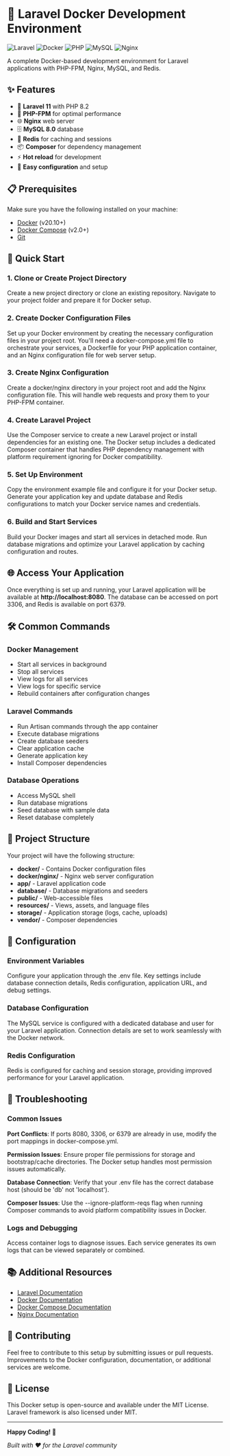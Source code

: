 # 🐳 Laravel Docker Development Environment

![Laravel](https://img.shields.io/badge/laravel-%23FF2D20.svg?style=for-the-badge&logo=laravel&logoColor=white)
![Docker](https://img.shields.io/badge/docker-%230db7ed.svg?style=for-the-badge&logo=docker&logoColor=white)
![PHP](https://img.shields.io/badge/php-%23777BB4.svg?style=for-the-badge&logo=php&logoColor=white)
![MySQL](https://img.shields.io/badge/mysql-%2300000f.svg?style=for-the-badge&logo=mysql&logoColor=white)
![Nginx](https://img.shields.io/badge/nginx-%23009639.svg?style=for-the-badge&logo=nginx&logoColor=white)

A complete Docker-based development environment for Laravel applications with PHP-FPM, Nginx, MySQL, and Redis.

## ✨ Features

- 🚀 **Laravel 11** with PHP 8.2
- 🐘 **PHP-FPM** for optimal performance
- 🌐 **Nginx** web server
- 🗄️ **MySQL 8.0** database
- 🔄 **Redis** for caching and sessions
- 📦 **Composer** for dependency management
- ⚡ **Hot reload** for development
- 🔧 **Easy configuration** and setup

## 📋 Prerequisites

Make sure you have the following installed on your machine:

- [Docker](https://www.docker.com/get-started) (v20.10+)
- [Docker Compose](https://docs.docker.com/compose/install/) (v2.0+)
- [Git](https://git-scm.com/)

## 🚀 Quick Start

### 1. Clone or Create Project Directory

Create a new project directory or clone an existing repository. Navigate to your project folder and prepare it for Docker setup.

### 2. Create Docker Configuration Files

Set up your Docker environment by creating the necessary configuration files in your project root. You'll need a docker-compose.yml file to orchestrate your services, a Dockerfile for your PHP application container, and an Nginx configuration file for web server setup.

### 3. Create Nginx Configuration

Create a docker/nginx directory in your project root and add the Nginx configuration file. This will handle web requests and proxy them to your PHP-FPM container.

### 4. Create Laravel Project

Use the Composer service to create a new Laravel project or install dependencies for an existing one. The Docker setup includes a dedicated Composer container that handles PHP dependency management with platform requirement ignoring for Docker compatibility.

### 5. Set Up Environment

Copy the environment example file and configure it for your Docker setup. Generate your application key and update database and Redis configurations to match your Docker service names and credentials.

### 6. Build and Start Services

Build your Docker images and start all services in detached mode. Run database migrations and optimize your Laravel application by caching configuration and routes.

## 🌐 Access Your Application

Once everything is set up and running, your Laravel application will be available at **http://localhost:8080**. The database can be accessed on port 3306, and Redis is available on port 6379.

## 🛠️ Common Commands

### Docker Management

- Start all services in background
- Stop all services
- View logs for all services
- View logs for specific service
- Rebuild containers after configuration changes

### Laravel Commands

- Run Artisan commands through the app container
- Execute database migrations
- Create database seeders
- Clear application cache
- Generate application key
- Install Composer dependencies

### Database Operations

- Access MySQL shell
- Run database migrations
- Seed database with sample data
- Reset database completely

## 📁 Project Structure

Your project will have the following structure:

- **docker/** - Contains Docker configuration files
- **docker/nginx/** - Nginx web server configuration
- **app/** - Laravel application code
- **database/** - Database migrations and seeders
- **public/** - Web-accessible files
- **resources/** - Views, assets, and language files
- **storage/** - Application storage (logs, cache, uploads)
- **vendor/** - Composer dependencies

## 🔧 Configuration

### Environment Variables

Configure your application through the .env file. Key settings include database connection details, Redis configuration, application URL, and debug settings.

### Database Configuration

The MySQL service is configured with a dedicated database and user for your Laravel application. Connection details are set to work seamlessly with the Docker network.

### Redis Configuration

Redis is configured for caching and session storage, providing improved performance for your Laravel application.

## 🐛 Troubleshooting

### Common Issues

**Port Conflicts**: If ports 8080, 3306, or 6379 are already in use, modify the port mappings in docker-compose.yml.

**Permission Issues**: Ensure proper file permissions for storage and bootstrap/cache directories. The Docker setup handles most permission issues automatically.

**Database Connection**: Verify that your .env file has the correct database host (should be 'db' not 'localhost').

**Composer Issues**: Use the --ignore-platform-reqs flag when running Composer commands to avoid platform compatibility issues in Docker.

### Logs and Debugging

Access container logs to diagnose issues. Each service generates its own logs that can be viewed separately or combined.

## 📚 Additional Resources

- [Laravel Documentation](https://laravel.com/docs)
- [Docker Documentation](https://docs.docker.com/)
- [Docker Compose Documentation](https://docs.docker.com/compose/)
- [Nginx Documentation](https://nginx.org/en/docs/)

## 🤝 Contributing

Feel free to contribute to this setup by submitting issues or pull requests. Improvements to the Docker configuration, documentation, or additional services are welcome.

## 📄 License

This Docker setup is open-source and available under the MIT License. Laravel framework is also licensed under MIT.

---

**Happy Coding! 🚀**

_Built with ❤️ for the Laravel community_
